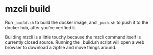 mzcli build
===========

Run `_build.sh` to build the docker image, and `_push.sh` to push it to the docker hub,
after you've verified it.

Building mzcli is a little touchy because the mzcli command itself is currently closed
source. Running the _build.sh script will open a web browser to download a zipfile and
move things around.
